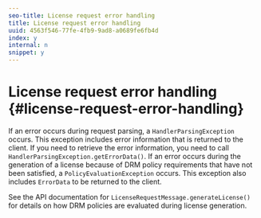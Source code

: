 ```yaml
---
seo-title: License request error handling
title: License request error handling
uuid: 4563f546-77fe-4fb9-9ad8-a0689fe6fb4d
index: y
internal: n
snippet: y
---
```


# License request error handling {#license-request-error-handling}

If an error occurs during request parsing, a `HandlerParsingException` occurs. This exception includes error information that is returned to the client. If you need to retrieve the error information, you need to call `HandlerParsingException.getErrorData()`. If an error occurs during the generation of a license because of DRM policy requirements that have not been satisfied, a `PolicyEvaluationException` occurs. This exception also includes `ErrorData` to be returned to the client.

See the API documentation for `LicenseRequestMessage.generateLicense()` for details on how DRM policies are evaluated during license generation. 
